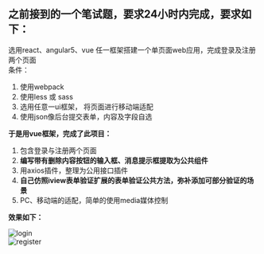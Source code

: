 ## 之前接到的一个笔试题，要求24小时内完成，要求如下： 

选用react、angular5、vue 任一框架搭建一个单页面web应用，完成登录及注册两个页面  
条件：  
1. 使用webpack  
2. 使用less 或 sass  
3. 选用任意一ui框架， 将页面进行移动端适配  
4. 使用json像后台提交表单，内容及字段自选    

**于是用vue框架，完成了此项目：**   
1. 包含登录与注册两个页面  
2. **编写带有删除内容按钮的输入框、消息提示框提取为公共组件**
3. 用axios插件，整理为公用接口插件  
4. **自己仿照iview表单验证扩展的表单验证公共方法，弥补添加可部分验证的场景**
5. PC、移动端的适配，简单的使用media媒体控制

**效果如下：**  

![login](https://github.com/LanlanXu/geetest-test/blob/master/readmepic/login.png "login")  
![register](https://github.com/LanlanXu/geetest-test/blob/master/readmepic/register.png "register")
